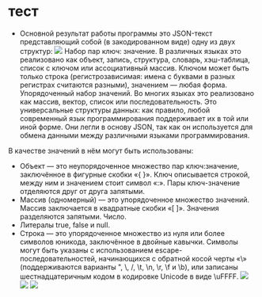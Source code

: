 # тест #
- Основной результат работы программы это JSON-текст представляющий собой (в закодированном виде) одну из двух структур:
<img src="https://pp.userapi.com/c840425/v840425517/51940/RNBgnpCI6F0.jpg"></img>
Набор пар ключ: значение. В различных языках это реализовано как объект, запись, структура, словарь, хэш-таблица, список с ключом или ассоциативный массив. Ключом может быть только строка (регистрозависимая: имена с буквами в разных регистрах считаются разными), значением — любая форма.
Упорядоченный набор значений. Во многих языках это реализовано как массив, вектор, список или последовательность.
Это универсальные структуры данных: как правило, любой современный язык программирования поддерживает их в той или иной форме. Они легли в основу JSON, так как он используется для обмена данными между различными языками программирования.

В качестве значений в нём могут быть использованы:

 - Объект — это неупорядоченное множество пар ключ:значение, заключённое в фигурные скобки «{ }». Ключ описывается строкой, между ним и значением стоит символ «:». Пары ключ-значение отделяются друг от друга запятыми.
 - Массив (одномерный) — это упорядоченное множество значений. Массив заключается в квадратные скобки «[ ]». Значения разделяются запятыми.
Число.
 - Литералы true, false и null.
 - Строка — это упорядоченное множество из нуля или более символов юникода, заключённое в двойные кавычки. Символы могут быть указаны с использованием escape-последовательностей, начинающихся с обратной косой черты «\» (поддерживаются варианты \", \\, \/, \t, \n, \r, \f и \b), или записаны шестнадцатеричным кодом в кодировке Unicode в виде \uFFFF.
<img src="https://pp.userapi.com/c834103/v834103701/a6524/nSfNOUQABCQ.jpg"></img>
<img src="https://pp.userapi.com/c830608/v830608436/6cedc/qvAOTagfdss.jpg"></img>
<img src="https://pp.userapi.com/c824410/v824410678/aa3b9/BjD_8nkcEK8.jpg"></img>
 
